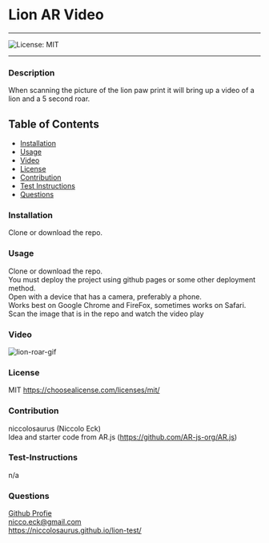 # Lion AR Video

----
![License: MIT](https://img.shields.io/badge/License-MIT-yellow.svg)

----

### Description
When scanning the picture of the lion paw print it will bring up a video of a lion and a 5 second roar.

## Table of Contents
- [Installation](#installation)
- [Usage](#usage)
- [Video](#video)
- [License](#license)
- [Contribution](#contribution)
- [Test Instructions](#test-instructions)
- [Questions](#questions)



### Installation
Clone or download the repo.

### Usage
Clone or download the repo. </br> You must deploy the project using github pages or some other deployment method. </br> Open with a device that has a camera, preferably a phone. </br> Works best on Google Chrome and FireFox, sometimes works on Safari. </br> Scan the image that is in the repo and watch the video play

### Video
![lion-roar-gif](./assets/lion.roar.gif)

### License
MIT
https://choosealicense.com/licenses/mit/

### Contribution
niccolosaurus (Niccolo Eck) </br> Idea and starter code from AR.js (https://github.com/AR-js-org/AR.js)

### Test-Instructions
n/a

### Questions
[Github Profie](https://github.com/niccolosaurus) </br>
nicco.eck@gmail.com </br>
https://niccolosaurus.github.io/lion-test/ </br>